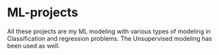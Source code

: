 # ML-projects
All these projects are my ML modeling with various types of modeling in Classification and regression problems. The Unsupervised modeling has been used as  well.
